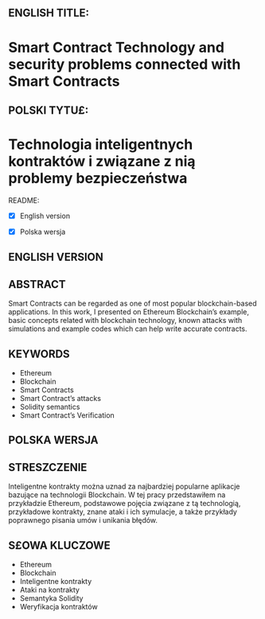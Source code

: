 ## ENGLISH TITLE:  
# Smart Contract Technology and security problems connected with Smart Contracts  
##  POLSKI TYTU£:  
# Technologia inteligentnych kontraktów i związane z nią problemy bezpieczeństwa  
    
README:  
- [X] English version  
- [X] Polska wersja  
  
  
  
## ENGLISH VERSION  
## ABSTRACT  
Smart Contracts can be regarded as one of most popular blockchain-based applications. In this work, I presented on Ethereum Blockchain’s example, basic concepts related with blockchain technology, known attacks with simulations and example codes which can help write accurate contracts.  
  
## KEYWORDS  
- Ethereum  
- Blockchain  
- Smart Contracts  
- Smart Contract’s attacks  
- Solidity semantics  
- Smart Contract’s Verification  
  
  
## POLSKA WERSJA  
## STRESZCZENIE  
Inteligentne kontrakty można uznad za najbardziej popularne aplikacje bazujące na technologii Blockchain. W tej pracy przedstawiłem na przykładzie Ethereum, podstawowe pojęcia związane z tą technologią, przykładowe kontrakty, znane ataki i ich symulacje, a także przykłady poprawnego pisania umów i unikania błędów. 
  
## S£OWA KLUCZOWE  
- Ethereum  
- Blockchain  
- Inteligentne kontrakty  
- Ataki na kontrakty  
- Semantyka Solidity  
- Weryfikacja kontraktów
